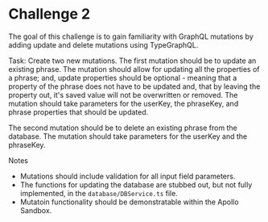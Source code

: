 # Challenge 2

The goal of this challenge is to gain familiarity with GraphQL mutations by adding update and delete mutations using TypeGraphQL.

Task: Create two new mutations.  The first mutation should be to update an existing phrase.  The mutation should allow for updating all the properties of a phrase; and, update properties should be optional - meaning that a property of the phrase does not have to be updated and, that by leaving the property out, it's saved value will not be overwritten or removed.  The mutation should take parameters for the userKey, the phraseKey, and phrase properties that should be updated.

The second mutation should be to delete an existing phrase from the database.  The mutation should take parameters for the userKey and the phraseKey.

Notes
- Mutations should include validation for all input field parameters.
- The functions for updating the database are stubbed out, but not fully implemented, in the `database/DBService.ts` file.
- Mutatoin functionality should be demonstratable within the Apollo Sandbox.
